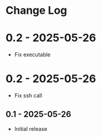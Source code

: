 # Change Log

# 0.2 - 2025-05-26
- Fix executable

# 0.2 - 2025-05-26
- Fix ssh call

## 0.1 - 2025-05-26
- Initial release
